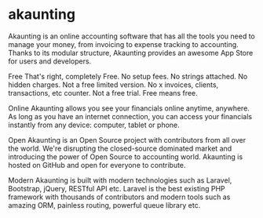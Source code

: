 # akaunting

Akaunting is an online accounting software that has all the tools you need to manage your money, from invoicing to expense tracking to accounting. Thanks to its modular structure, Akaunting provides an awesome App Store for users and developers.

Free
That's right, completely Free. No setup fees. No strings attached. No hidden charges. Not a free limited version. No x invoices, clients, transactions, etc counter. Not a free trial. Free means free.

Online
Akaunting allows you see your financials online anytime, anywhere. As long as you have an internet connection, you can access your financials instantly from any device: computer, tablet or phone.

Open
Akaunting is an Open Source project with contributors from all over the world. We're disrupting the closed-source dominated market and introducing the power of Open Source to accounting world. Akaunting is hosted on GitHub and open for everyone to contribute.

Modern
Akaunting is built with modern technologies such as Laravel, Bootstrap, jQuery, RESTful API etc. Laravel is the best existing PHP framework with thousands of contributors and modern tools such as amazing ORM, painless routing, powerful queue library etc.
